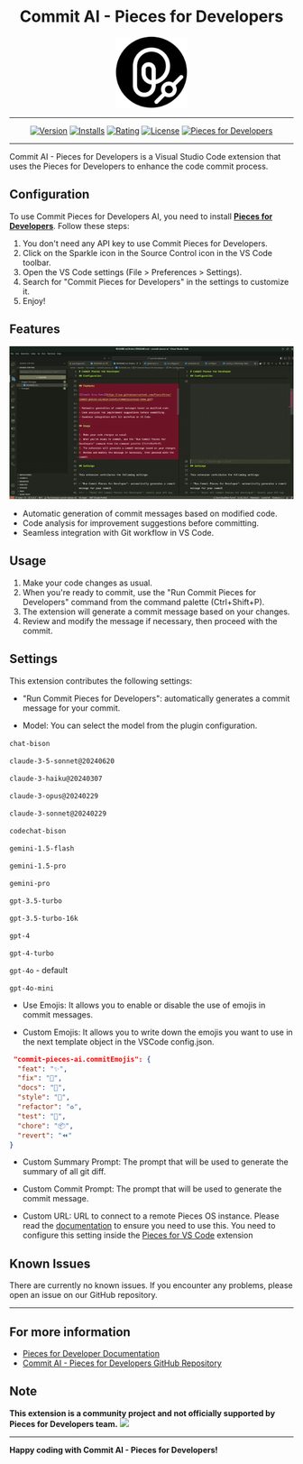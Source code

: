 <div align="center">

# Commit AI - Pieces for Developers

<img src="assets/icon.png" width="25%">

---

[![Version][version-badge]][marketplace-url]
[![Installs][installs-badge]][marketplace-url]
[![Rating][rating-badge]][marketplace-url]
[![License][license-badge]][license-url]
[![Pieces for Developers][pieces-badge]][pieces-url]

[version-badge]: https://img.shields.io/visual-studio-marketplace/v/DavideLadisa.commit-pieces-ai?style=for-the-badge
[installs-badge]: https://img.shields.io/visual-studio-marketplace/i/DavideLadisa.commit-pieces-ai?style=for-the-badge
[rating-badge]: https://img.shields.io/visual-studio-marketplace/r/DavideLadisa.commit-pieces-ai?style=for-the-badge
[license-badge]: https://img.shields.io/github/license/FrancoStino/commit-pieces-ai?style=for-the-badge
[pieces-badge]: https://img.shields.io/badge/pieces-for%20developers-191919?style=for-the-badge&logo=data%3Aimage%2Fpng%3Bbase64%2CiVBORw0KGgoAAAANSUhEUgAAABQAAAAUCAQAAAAngNWGAAAB3UlEQVQoz11TTWgTQRj9IGya7UpEPMVuLagYkQr%20QOpRtOBJBBc8eyqCIHgrrYRiipeCCF715E2rULEU3cZWIqXUCtp68Kg0a8EF0WgS7TrveZidZDff6c03b773zTdvROJwxBusToXv%20Y8kqcKNWsUbcqQnhrN%20OWqyJ6KWXznWl6CV8sFLs6nYYAOqQ64vlfaYalbwQif%2F8g6KyDDDI5jBn5j6dXmkT0Tysj6pEy2eR4F3sYmPuIcBnoXpZXXaEbmyL%2FqllzdwEAGM5DaLuG5WratDUr2p8Q%2FafIbkVXzY%2FB7j2rSEbzVcQp5tfsElnMYsSHKHe7EQHw03hTsazilXkRcxigpy3AIJunhsNJQYoSfKVeBR9RCkjTcgt2Bxo9NMh%2FiIriJP4AGIfvWa5DWcRLfpjvSschU5hlG00a8WOAGHK12eknBNo6fKVWSdh3gAGea4H4uJGYQfpDah4XM1oEjyJ%20%2FDwm20Uq9euyVjhahBkqvIcRsk%20RkZfkpNNGp6g%20LIq3FthlM4gxUsYwTnkOJxfSovInLcCudJss4LyMLGZXxL0YLF4ayx2a5gXiebaKeLse6XdiccediaGzfmSPT22y8Xsz0et8UrVCeDtXiuUfiuWvbc7lf4Dx%2FMT2rumNvaAAAAAElFTkSuQmCC
[marketplace-url]: https://marketplace.visualstudio.com/items?itemName=DavideLadisa.commit-pieces-ai
[license-url]: https://github.com/FrancoStino/commit-pieces-ai/blob/main/LICENSE
[pieces-url]: https://pieces.app/

</div>

---

Commit AI - Pieces for Developers is a Visual Studio Code extension that uses the Pieces for Developers to enhance the code commit process.

## Configuration

To use Commit Pieces for Developers AI, you need to install **[Pieces for Developers](https://pieces.app/)**. Follow these steps:

1. You don't need any API key to use Commit Pieces for Developers.
2. Click on the Sparkle icon in the Source Control icon in the VS Code toolbar.
3. Open the VS Code settings (File > Preferences > Settings).
4. Search for "Commit Pieces for Developers" in the settings to customize it.
5. Enjoy!

## Features

![Commit Groq Demo](assets/commitpiecesai-demo.gif)

-   Automatic generation of commit messages based on modified code.
-   Code analysis for improvement suggestions before committing.
-   Seamless integration with Git workflow in VS Code.

## Usage

1. Make your code changes as usual.
2. When you're ready to commit, use the "Run Commit Pieces for Developers" command from the command palette (Ctrl+Shift+P).
3. The extension will generate a commit message based on your changes.
4. Review and modify the message if necessary, then proceed with the commit.

## Settings

This extension contributes the following settings:

-   "Run Commit Pieces for Developers": automatically generates a commit message for your commit.

-   Model: You can select the model from the plugin configuration.

`chat-bison`

`claude-3-5-sonnet@20240620`

`claude-3-haiku@20240307`

`claude-3-opus@20240229`

`claude-3-sonnet@20240229`

`codechat-bison`

`gemini-1.5-flash`

`gemini-1.5-pro`

`gemini-pro`

`gpt-3.5-turbo`

`gpt-3.5-turbo-16k`

`gpt-4`

`gpt-4-turbo`

`gpt-4o` - default

`gpt-4o-mini`

-   Use Emojis: It allows you to enable or disable the use of emojis in commit messages.

-   Custom Emojis: It allows you to write down the emojis you want to use in the next template object in the VSCode config.json.

```json
 "commit-pieces-ai.commitEmojis": {
  "feat": "✨",
  "fix": "🐛",
  "docs": "📝",
  "style": "💎",
  "refactor": "♻️",
  "test": "🧪",
  "chore": "📦",
  "revert": "⏪"
}
```

-   Custom Summary Prompt: The prompt that will be used to generate the summary of all git diff.

-   Custom Commit Prompt: The prompt that will be used to generate the commit message.

-   Custom URL: URL to connect to a remote Pieces OS instance. Please read the [documentation](https://docs.pieces.app/product-highlights-and-benefits/connecting-to-a-remote-pieces-os-instance) to ensure you need to use this. You need to configure this setting inside the [Pieces for VS Code](https://marketplace.visualstudio.com/items?itemName=MeshIntelligentTechnologiesInc.pieces-vscode) extension

## Known Issues

There are currently no known issues. If you encounter any problems, please open an issue on our GitHub repository.

---

## For more information

-   [Pieces for Developer Documentation](https://docs.pieces.app/)
-   [Commit AI - Pieces for Developers GitHub Repository](https://github.com/FrancoStino/commit-pieces-ai)

## Note

**This extension is a community project and not officially supported by Pieces for Developers team.** <img src="https://cdn.discordapp.com/emojis/1099134036481413140.gif?size=40">

---

**Happy coding with Commit AI - Pieces for Developers!**
